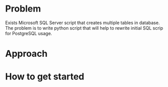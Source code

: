# Problem
Exists Microsoft SQL Server script that creates multiple tables in database. 
The problem is to write python script that will help to rewrite initial SQL scrip for PostgreSQL usage.

# Approach

# How to get started
